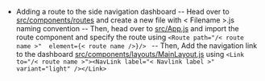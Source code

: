 + Adding a route to the side navigation dashboard
    -- Head over to [src/components/routes](../src/components/routes) and create a new file with < Filename >.js naming convention
    -- Then, head over to [src/App.js](../src/App.js) and import the route component and specify the route using `<Route path="/< route name >"  element={< route name />}/> `
    -- Then, Add the navigation link to the dashboard [src/components/layouts/MainLayout.js](../src/components/layouts/Mainlayout.js) using `<Link to="/< route name >"><NavLink label="< Navlink label >" variant="light" /></Link>`